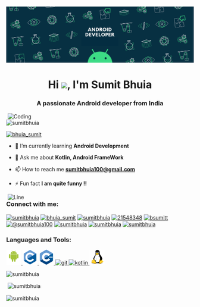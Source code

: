 ![MasterHead](https://raw.githubusercontent.com/sumitbhuia/htmlproject/master/output-onlinegiftools.gif?token=GHSAT0AAAAAACBWHPB5FOSNJWTSM2UOT32OZCEDGWQ)
<h1 align="center">Hi <img src="https://user-images.githubusercontent.com/1303154/88677602-1635ba80-d120-11ea-84d8-d263ba5fc3c0.gif" width="49" />, I'm Sumit Bhuia</h1>
<h3 align="center">A passionate Android developer from India</h3>

 <img align="right" src="https://gist.githubusercontent.com/MedRedha/fd8e2481bde2610c96b9aafde543879c/raw/88624e8d31c4295973dcb7c900dacf0edc0a6d99/coding.gif" alt="Coding" width="500" /> 
<p align="left"> <img src="https://komarev.com/ghpvc/?username=sumitbhuia&label=Profile%20views&color=0e75b6&style=flat" alt="sumitbhuia" /> </p>

<p align="left"> <a href="https://twitter.com/bhuia_sumit" target="blank"><img src="https://img.shields.io/twitter/follow/bhuia_sumit?logo=twitter&style=for-the-badge" alt="bhuia_sumit" /></a> </p>

- 🌱 I’m currently learning **Android Development**

- 💬 Ask me about **Kotlin, Android FrameWork**

- 📫 How to reach me **sumitbhuia100@gmail.com**

- ⚡ Fun fact **I am quite funny !!**

 <img align="right" src="https://media.tenor.com/rC1vAt-kMCoAAAAC/line-neon.gif" alt="Line" width="500" /> 


<h3 align="left">Connect with me:</h3>
<p align="left">
<a href="https://dev.to/sumitbhuia" target="blank"><img align="center" src="https://raw.githubusercontent.com/rahuldkjain/github-profile-readme-generator/master/src/images/icons/Social/devto.svg" alt="sumitbhuia" height="30" width="40" /></a>
<a href="https://twitter.com/bhuia_sumit" target="blank"><img align="center" src="https://raw.githubusercontent.com/rahuldkjain/github-profile-readme-generator/master/src/images/icons/Social/twitter.svg" alt="bhuia_sumit" height="30" width="40" /></a>
<a href="https://linkedin.com/in/sumitbhuia" target="blank"><img align="center" src="https://raw.githubusercontent.com/rahuldkjain/github-profile-readme-generator/master/src/images/icons/Social/linked-in-alt.svg" alt="sumitbhuia" height="30" width="40" /></a>
<a href="https://stackoverflow.com/users/21548348" target="blank"><img align="center" src="https://raw.githubusercontent.com/rahuldkjain/github-profile-readme-generator/master/src/images/icons/Social/stack-overflow.svg" alt="21548348" height="30" width="40" /></a>
<a href="https://instagram.com/bsumitt" target="blank"><img align="center" src="https://raw.githubusercontent.com/rahuldkjain/github-profile-readme-generator/master/src/images/icons/Social/instagram.svg" alt="bsumitt" height="30" width="40" /></a>
<a href="https://medium.com/@sumitbhuia100" target="blank"><img align="center" src="https://raw.githubusercontent.com/rahuldkjain/github-profile-readme-generator/master/src/images/icons/Social/medium.svg" alt="@sumitbhuia100" height="30" width="40" /></a>
<a href="https://www.codechef.com/users/sumitbhuia" target="blank"><img align="center" src="https://cdn.jsdelivr.net/npm/simple-icons@3.1.0/icons/codechef.svg" alt="sumitbhuia" height="30" width="40" /></a>
<a href="https://codeforces.com/profile/sumitbhuia" target="blank"><img align="center" src="https://raw.githubusercontent.com/rahuldkjain/github-profile-readme-generator/master/src/images/icons/Social/codeforces.svg" alt="sumitbhuia" height="30" width="40" /></a>
<a href="https://www.leetcode.com/sumitbhuia" target="blank"><img align="center" src="https://raw.githubusercontent.com/rahuldkjain/github-profile-readme-generator/master/src/images/icons/Social/leet-code.svg" alt="sumitbhuia" height="30" width="40" /></a>
</p>

<h3 align="left">Languages and Tools:</h3>
<p align="left"> <a href="https://developer.android.com" target="_blank" rel="noreferrer"> <img src="https://raw.githubusercontent.com/devicons/devicon/master/icons/android/android-original-wordmark.svg" alt="android" width="40" height="40"/> </a> <a href="https://www.cprogramming.com/" target="_blank" rel="noreferrer"> <img src="https://raw.githubusercontent.com/devicons/devicon/master/icons/c/c-original.svg" alt="c" width="40" height="40"/> </a> <a href="https://www.w3schools.com/cpp/" target="_blank" rel="noreferrer"> <img src="https://raw.githubusercontent.com/devicons/devicon/master/icons/cplusplus/cplusplus-original.svg" alt="cplusplus" width="40" height="40"/> </a> <a href="https://git-scm.com/" target="_blank" rel="noreferrer"> <img src="https://www.vectorlogo.zone/logos/git-scm/git-scm-icon.svg" alt="git" width="40" height="40"/> </a> <a href="https://kotlinlang.org" target="_blank" rel="noreferrer"> <img src="https://www.vectorlogo.zone/logos/kotlinlang/kotlinlang-icon.svg" alt="kotlin" width="40" height="40"/> </a> <a href="https://www.linux.org/" target="_blank" rel="noreferrer"> <img src="https://raw.githubusercontent.com/devicons/devicon/master/icons/linux/linux-original.svg" alt="linux" width="40" height="40"/> </a> </p>

<p><img align="centre" src="https://github-readme-stats.vercel.app/api/top-langs?username=sumitbhuia&show_icons=true&locale=en&layout=compact" alt="sumitbhuia" /></p>

<p>&nbsp;<img align="center" src="https://github-readme-stats.vercel.app/api?username=sumitbhuia&show_icons=true&locale=en" alt="sumitbhuia" /></p>

<p><img align="center" src="https://github-readme-streak-stats.herokuapp.com/?user=sumitbhuia&" alt="sumitbhuia" /></p>
